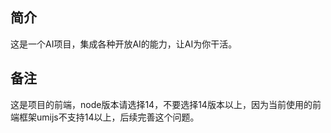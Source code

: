 ## 简介
这是一个AI项目，集成各种开放AI的能力，让AI为你干活。
## 备注
这是项目的前端，node版本请选择14，不要选择14版本以上，因为当前使用的前端框架umijs不支持14以上，后续完善这个问题。
